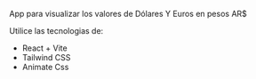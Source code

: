 App para visualizar los valores de Dólares Y Euros en pesos AR$

Utilice las tecnologias de:
- React + Vite
- Tailwind CSS
- Animate Css
